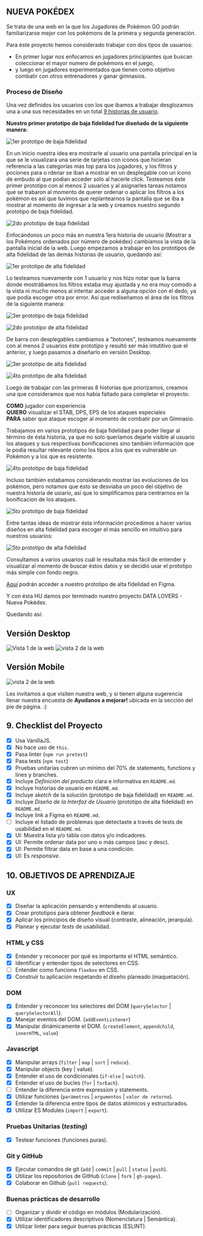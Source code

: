 ## NUEVA POKÉDEX

Se trata de una web en la que los Jugadores de Pokémon GO podrán familiarizarse mejor con los pokémons de la primera y segunda generación.

Para éste proyecto hemos considerado trabajar con dos tipos de usuarios:
- En primer lugar nos enfocamos en jugadores principiantes que buscan coleccionar el mayor numero de pokémons en el juego,
- y luego en jugadores experimentados que tienen como objetivo combatir con otros entrenadores y ganar gimnasios.

### Proceso de Diseño

Una vez definidos los usuarios con los que ibamos a trabajar desglozamos una a una sus necesidades en un total [9 historias de usuario](https://trello.com/b/d4r6cbB8/data-lovers).

**Nuestro primer prototipo de baja fidelidad fue diseñado de la siguiente manera:**

![1er prototipo de baja fidelidad](./img_readme/HU.png)

En un inicio nuestra idea era mostrarle al usuario una pantalla principal en la que se le visualizara una serie de tarjetas con iconos que hicieran referencia a las categorías mas top para los jugadores, y los filtros y pociones para o rdenar se iban a mostrar en un desplegable con un ícono de embudo al que podían acceder solo al hacerle click.
Testeamos éste primer prototipo con al menos 2 usuarios y al asignarles tareas notamos que se trabaron al momento de querer ordenar o aplicar los filtros a los pokémon es así que tuvimos que replantearnos la pantalla que se iba a mostrar al momento de ingresar a la web y creamos nuestro segundo prototipo de baja fidelidad.

![2do prototipo de baja fidelidad](./img_readme/HU-1.png)

Enfocándonos un poco más en nuestra 1era historia de usuario (Mostrar a los Pokémons ordenados por número de pokédex)  cambiamos la vista de la pantalla inicial de la web.
Luego empezamos a trabajar en los prototipos de alta fidelidad de las demás historias de usuario, quedando así:

![1er prototipo de alta fidelidad](./img_readme/prototipo1.png)

Lo testeamos nuevamente con 1 usuario y nos hizo notar que la barra donde mostrábamos los filtros estaba muy ajustada y no era muy comodo a la vista ni mucho menos al intentar acceder a alguna opción con el dedo, ya que podía escoger otra por error. Así que rediseñamos el área de los filtros de la siguiente manera:

![3er prototipo de baja fidelidad](./img_readme/HU-2y3.png)

![2do prototipo de alta fidelidad](./img_readme/prototipo2.png)

 De barra con desplegables cambiamos a "botones", testeamos nuevamente con al menos 2 usuarios éste prototipo y resultó ser más intutitivo que el anterior, y luego pasamos a diseñarlo en versión Desktop.

![3er prototipo de alta fidelidad](./img_readme/prototipo3.png)

![4to prototipo de alta fidelidad](./img_readme/prototipo4.png)

Luego de trabajar con las primeras 8 historias que priorizamos, creamos una que consideramos que nos había faltado para completar el proyecto:

**COMO** jugador con experiencia  
**QUIERO** visualizar el STAB, DPS, EPS de los ataques especiales  
**PARA** saber que ataque escoger al momento de combatir por un Gimnasio.

Trabajamos en varios prototipos de baja fidelidad para poder llegar al término de ésta historia, ya que no solo queríamos dejarle visible al usuario los ataques y sus respectivas bonificaciones sino también información que le podía resultar relevante como los tipos a los que es vulnerable un Pokémon y a los que es resistente.

![4to prototipo de baja fidelidad](./img_readme/HU-9.1.jpeg)

Incluso también estabamos considerando mostrar las evoluciones de los pokémon, pero notamos que ésto se desviaba un poco del objetivo de nuestra historia de usiario, así que lo simplificamos para centrarnos en la bonificacion de los ataques.

![5to prototipo de baja fidelidad](./img_readme/HU-9.2.png)

Entre tantas ideas de mostrar ésta información procedimos a hacer varios diseños en alta fidelidad para escoger el más sencillo en intuitivo para nuestros usuarios:

![5to prototipo de alta fidelidad](./img_readme/prototipo5.png)

Consultamos a varios usuarios cuál le resultaba más fácil de entender y visualizar al momento de buscar éstos datos y se decidió usar el prototipo más simple con fondo negro.

[Aquí](https://www.figma.com/file/wHKJrtfoKdeg3MppD8o1rK/POKEMON-GO?node-id=0%3A1) podrán acceder a nuestro prototipo de alta fidelidad en Figma.

Y con ésta HU damos por terminado nuestro proyecto DATA LOVERS - Nueva Pokédex.

Quedando así:

## Versión Desktop
![Vista 1 de la web](./img_readme/vista1.gif)
![vista 2 de la web](./img_readme/vista2.gif)

## Versión Mobile
![vista 2 de la web](./img_readme/vista_mobile.gif)

Les invitamos a que visiten nuestra web, y si tienen alguna sugerencia llenar nuestra encuesta de **Ayudanos a mejorar!**  ubicada en la sección del pie de página. :)

## 9. Checklist del Proyecto

* [x] Usa VanillaJS.
* [x] No hace uso de `this`.
* [x] Pasa linter (`npm run pretest`)
* [x] Pasa tests (`npm test`)
* [x] Pruebas unitarias cubren un mínimo del 70% de statements, functions y
  lines y branches.
* [x] Incluye _Definición del producto_ clara e informativa en `README.md`.
* [x] Incluye historias de usuario en `README.md`.
* [x] Incluye _sketch_ de la solución (prototipo de baja fidelidad) en
  `README.md`.
* [x] Incluye _Diseño de la Interfaz de Usuario_ (prototipo de alta fidelidad)
  en `README.md`.
* [x] Incluye link a Figma en `README.md`.
* [ ] Incluye el listado de problemas que detectaste a través de tests de
  usabilidad en el `README.md`.
* [x] UI: Muestra lista y/o tabla con datos y/o indicadores.
* [x] UI: Permite ordenar data por uno o más campos (asc y desc).
* [x] UI: Permite filtrar data en base a una condición.
* [x] UI: Es _responsive_.

## 10. OBJETIVOS DE APRENDIZAJE

### UX

- [x] Diseñar la aplicación pensando y entendiendo al usuario.
- [x] Crear prototipos para obtener _feedback_ e iterar.
- [x] Aplicar los principios de diseño visual (contraste, alineación, jerarquía).
- [x] Planear y ejecutar _tests_ de usabilidad.

### HTML y CSS

- [x] Entender y reconocer por qué es importante el HTML semántico.
- [x] Identificar y entender tipos de selectores en CSS.
- [ ] Entender como funciona `flexbox` en CSS.
- [x] Construir tu aplicación respetando el diseño planeado (maquetación).

### DOM

- [x] Entender y reconocer los selectores del DOM (`querySelector` | `querySelectorAll`).
- [x] Manejar eventos del DOM. (`addEventListener`)
- [x] Manipular dinámicamente el DOM. (`createElement`, `appendchild`, `innerHTML`, `value`)

### Javascript

- [x] Manipular arrays (`filter` | `map` | `sort` | `reduce`).
- [x] Manipular objects (key | value).
- [x] Entender el uso de condicionales (`if-else` | `switch`).
- [x] Entender el uso de bucles (`for` | `forEach`).
- [ ] Entender la diferencia entre expression y statements.
- [x] Utilizar funciones (`parámetros` | `argumentos` | `valor de retorno`).
- [x] Entender la diferencia entre tipos de datos atómicos y estructurados.
- [x] Utilizar ES Modules (`import` | `export`).

### Pruebas Unitarias (_testing_)
- [x] Testear funciones (funciones puras).

### Git y GitHub
- [x] Ejecutar comandos de git (`add` | `commit` | `pull` | `status` | `push`).
- [x] Utilizar los repositorios de GitHub (`clone` | `fork` | `gh-pages`).
- [x] Colaborar en Github (`pull requests`).

### Buenas prácticas de desarrollo
- [ ] Organizar y dividir el código en módulos (Modularización).
- [x] Utilizar identificadores descriptivos (Nomenclatura | Semántica).
- [x] Utilizar linter para seguir buenas prácticas (ESLINT).
